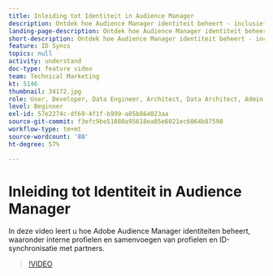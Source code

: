 ```yaml
---
title: Inleiding tot Identiteit in Audience Manager
description: Ontdek hoe Audience Manager identiteit beheert - inclusief interne profielen en samenvoegen van profielen, plus ID-synchronisatie met partners.
landing-page-description: Ontdek hoe Audience Manager identiteit beheert - inclusief interne profielen en samenvoegen van profielen, plus ID-synchronisatie met partners.
short-description: Ontdek hoe Audience Manager identiteit beheert - inclusief interne profielen en samenvoegen van profielen, plus ID-synchronisatie met partners.
feature: ID Syncs
topics: null
activity: understand
doc-type: feature video
team: Technical Marketing
kt: 5146
thumbnail: 34172.jpg
role: User, Developer, Data Engineer, Architect, Data Architect, Admin, Leader
level: Beginner
exl-id: 57e2274c-df69-4f1f-b999-a05b864023aa
source-git-commit: f3efc9be51080a95618ea05e6021ec6064b87598
workflow-type: tm+mt
source-wordcount: '88'
ht-degree: 57%

---
```


# Inleiding tot Identiteit in Audience Manager

In deze video leert u hoe Adobe Audience Manager identiteiten beheert, waaronder interne profielen en samenvoegen van profielen en ID-synchronisatie met partners.

>[!VIDEO](https://video.tv.adobe.com/v/34172/?quality=12)
